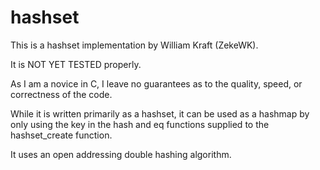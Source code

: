 # hashset
This is a hashset implementation by William Kraft (ZekeWK).

It is NOT YET TESTED properly.

As I am a novice in C, I leave no guarantees as to the quality, speed, or correctness of the code.
 
While it is written primarily as a hashset, it can be used as a hashmap by only using the key in the hash and eq functions supplied to the hashset_create function.

It uses an open addressing double hashing algorithm. 
